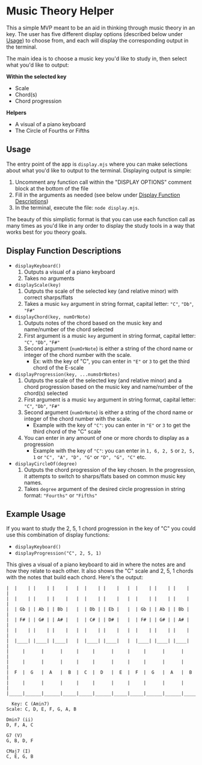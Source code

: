# Music Theory Helper

This a simple MVP meant to be an aid in thinking through music theory in an key. The user has five different display options (described below under [Usage](#usage)) to choose from, and each will display the corresponding output in the terminal.

The main idea is to choose a music key you'd like to study in, then select what you'd like to output:

**Within the selected key**
* Scale
* Chord(s)
* Chord progression

**Helpers**
* A visual of a piano keyboard
* The Circle of Fourths or Fifths

## Usage
The entry point of the app is `display.mjs` where you can make selections about what you'd like to output to the terminal. Displaying output is simple:

1. Uncomment any function call within the "DISPLAY OPTIONS" comment block at the bottom of the file
2. Fill in the arguments as needed (see below under [Display Function Descriptions](#display-function-descriptions))
3. In the terminal, execute the file: `node display.mjs`.

The beauty of this simplistic format is that you can use each function call as many times as you'd like in any order to display the study tools in a way that works best for you theory goals.

## Display Function Descriptions
* `displayKeyboard()`
    1. Outputs a visual of a piano keyboard
    2. Takes no arguments
* `displayScale(key)`
    1. Outputs the scale of the selected key (and relative minor) with correct sharps/flats
    2. Takes a music `key` argument in string format, capital letter: `"C"`, `"Db"`, `"F#"`
* `displayChord(key, numOrNote)`
    1. Outputs notes of the chord based on the music key and name/number of the chord selected
    2. First argument is a music `key` argument in string format, capital letter: `"C"`, `"Db"`, `"F#"`
    3. Second argument (`numOrNote`) is either a string of the chord name or integer of the chord number with the scale.
        * Ex: with the key of "C", you can enter in `"E"` or `3` to get the third chord of the E-scale
* `displayProgression(key, ...numsOrNotes)`
    1. Outputs the scale of the selected key (and relative minor) and a chord progression based on the music key and name/number of the chord(s) selected
    2. First argument is a music `key` argument in string format, capital letter: `"C"`, `"Db"`, `"F#"`
    3. Second argument (`numOrNote`) is either a string of the chord name or integer of the chord number with the scale.
        * Example with the key of `"C"`: you can enter in `"E"` or `3` to get the third chord of the "C" scale
    4. You can enter in any amount of one or more chords to display as a progression
        * Example with the key of `"C"`: you can enter in `1, 6, 2, 5` or `2, 5, 1` or `"C", "A", "D", "G"` or `"D", "G", "C"` etc.
* `displayCircleOf(degree)`
    1. Outputs the chord progression of the key chosen. In the progression, it attempts to switch to sharps/flats based on common music key names.
    2. Takes `degree` argument of the desired circle progression in string format: `"Fourths"` or `"Fifths"`

## Example Usage
If you want to study the 2, 5, 1 chord progression in the key of "C" you could use this combination of display functions:

* `displayKeyboard()`
* `displayProgression("C", 2, 5, 1)`

This gives a visual of a piano keyboard to aid in where the notes are and how they relate to each other. It also shows the "C" scale and 2, 5, 1 chords with the notes that build each chord. Here's the output:

```
|  |    | |    | |    |   |  |    | |    |   |  |    | |    | |    |   |
|  |    | |    | |    |   |  |    | |    |   |  |    | |    | |    |   |
|  | Gb | | Ab | | Bb |   |  | Db | | Eb |   |  | Gb | | Ab | | Bb |   |
|  | F# | | G# | | A# |   |  | C# | | D# |   |  | F# | | G# | | A# |   |
|  |    | |    | |    |   |  |    | |    |   |  |    | |    | |    |   |
|  |____| |____| |____|   |  |____| |____|   |  |____| |____| |____|   |
|     |      |      |     |     |      |     |     |      |      |     |
|     |      |      |     |     |      |     |     |      |      |     |
|  F  |  G   |  A   |  B  |  C  |  D   |  E  |  F  |  G   |  A   |  B  |
|     |      |      |     |     |      |     |     |      |      |     |
|_____|______|______|_____|_____|______|_____|_____|______|______|_____|
  
  Key: C (Amin7)
Scale: C, D, E, F, G, A, B

Dmin7 (ii)
D, F, A, C

G7 (V)
G, B, D, F

CMaj7 (I)
C, E, G, B
```
